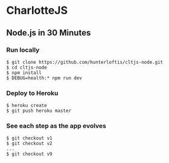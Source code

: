 # CharlotteJS
## Node.js in 30 Minutes

### Run locally

```
$ git clone https://github.com/hunterloftis/cltjs-node.git
$ cd cltjs-node
$ npm install
$ DEBUG=health:* npm run dev
```

### Deploy to Heroku

```
$ heroku create
$ git push heroku master
```

### See each step as the app evolves

```
$ git checkout v1
$ git checkout v2
...
$ git checkout v9
```
